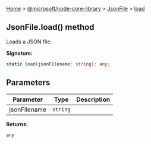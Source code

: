 [Home](./index) &gt; [@microsoft/node-core-library](./node-core-library.md) &gt; [JsonFile](./node-core-library.jsonfile.md) &gt; [load](./node-core-library.jsonfile.load.md)

## JsonFile.load() method

Loads a JSON file.

<b>Signature:</b>

```typescript
static load(jsonFilename: string): any;
```

## Parameters

|  Parameter | Type | Description |
|  --- | --- | --- |
|  jsonFilename | `string` |  |

<b>Returns:</b>

`any`

